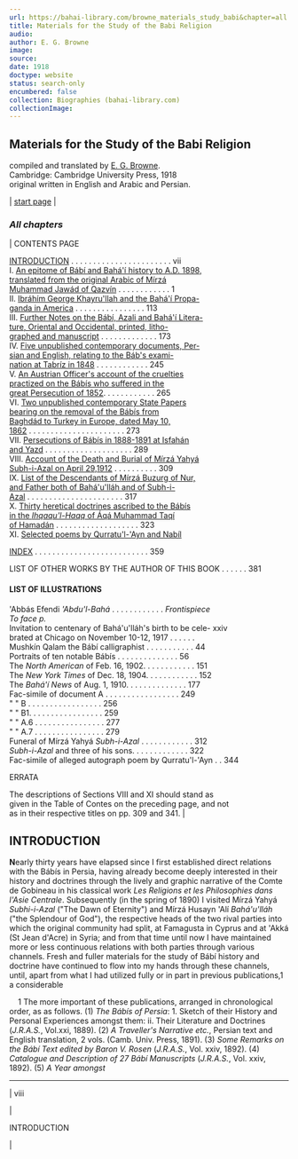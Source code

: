```yaml
---
url: https://bahai-library.com/browne_materials_study_babi&chapter=all
title: Materials for the Study of the Babi Religion
audio: 
author: E. G. Browne
image: 
source: 
date: 1918
doctype: website
status: search-only
encumbered: false
collection: Biographies (bahai-library.com)
collectionImage: 
---
```



## Materials for the Study of the Babi Religion

compiled and translated by [E. G. Browne](https://bahai-library.com/author/E.%20G.%20Browne).  
Cambridge: Cambridge University Press, 1918  
original written in English and Arabic and Persian.


| [start page](https://bahai-library.com/browne_materials_study_babi) |

### _All chapters_

| CONTENTS                                                    PAGE  
  
[INTRODUCTION](https://bahai-library.com/browne_materials_study_babi#intro) . . . . . . . . . . . . . . . . . . . . . . .   vii  
I.    [An epitome of Bábí and Bahá'í history to A.D. 1898,](https://bahai-library.com/browne_materials_study_babi&chapter=1)  
[translated from the original Arabic of Mírzá](https://bahai-library.com/browne_materials_study_babi&chapter=1)  
[Muhammad Jawád of Qazvín](https://bahai-library.com/browne_materials_study_babi&chapter=1) . . . . . . . . . . . .     1  
II.   [Ibráhím George Khayru'llah and the Bahá'í Propa-](https://bahai-library.com/browne_materials_study_babi&chapter=2)  
[ganda in America](https://bahai-library.com/browne_materials_study_babi&chapter=2) . . . . . . . . . . . . . . . .   113  
III.  [Further Notes on the Bábí, Azali and Bahá'í Litera-](https://bahai-library.com/browne_materials_study_babi&chapter=3)  
[ture, Oriental and Occidental, printed, litho-](https://bahai-library.com/browne_materials_study_babi&chapter=3)  
[graphed and manuscript](https://bahai-library.com/browne_materials_study_babi&chapter=3) . . . . . . . . . . . . .   173  
IV.   [Five unpublished contemporary documents, Per-](https://bahai-library.com/browne_materials_study_babi&chapter=4)  
[sian and English, relating to the Báb's exami-](https://bahai-library.com/browne_materials_study_babi&chapter=4)  
[nation at Tabríz in 1848](https://bahai-library.com/browne_materials_study_babi&chapter=4) . . . . . . . . . . . .   245  
V.    [An Austrian Officer's account of the cruelties](https://bahai-library.com/browne_materials_study_babi&chapter=5)  
[practized on the Bábís who suffered in the](https://bahai-library.com/browne_materials_study_babi&chapter=5)  
[great Persecution of 1852](https://bahai-library.com/browne_materials_study_babi&chapter=5). . . . . . . . . . . .   265  
VI.   [Two unpublished contemporary State Papers](https://bahai-library.com/browne_materials_study_babi&chapter=6)  
[bearing on the removal of the Bábís from](https://bahai-library.com/browne_materials_study_babi&chapter=6)  
[Baghdád to Turkey in Europe, dated May 10,](https://bahai-library.com/browne_materials_study_babi&chapter=6)  
[1862](https://bahai-library.com/browne_materials_study_babi&chapter=6) . . . . . . . . . . . . . . . . . . . . . .   273  
VII.  [Persecutions of Bábís in 1888-1891 at Isfahán](https://bahai-library.com/browne_materials_study_babi&chapter=7)  
[and Yazd](https://bahai-library.com/browne_materials_study_babi&chapter=7) . . . . . . . . . . . . . . . . . . . .   289  
VIII. [Account of the Death and Burial of Mírzá Yahyá](https://bahai-library.com/browne_materials_study_babi&chapter=8)  
[Subh-i-Azal on April 29,1912](https://bahai-library.com/browne_materials_study_babi&chapter=8) . . . . . . . . . .   309  
IX.   [List of the Descendants of Mírzá Buzurg of Nur,](https://bahai-library.com/browne_materials_study_babi&chapter=9)  
[and Father both of Bahá'u'lláh and of Subh-i-](https://bahai-library.com/browne_materials_study_babi&chapter=9)  
[Azal](https://bahai-library.com/browne_materials_study_babi&chapter=9) . . . . . . . . . . . . . . . . . . . . . .   317  
X.    [Thirty heretical doctrines ascribed to the Bábís](https://bahai-library.com/browne_materials_study_babi&chapter=10)  
[in the _Ihqaqu'l-Haqq_ of Áqá Muhammad Taqí](https://bahai-library.com/browne_materials_study_babi&chapter=10)  
[of Hamadán](https://bahai-library.com/browne_materials_study_babi&chapter=10) . . . . . . . . . . . . . . . . . . .   323  
XI.   [Selected poems by Qurratu'l-'Ayn and Nabíl](https://bahai-library.com/browne_materials_study_babi&chapter=11)  
  
[INDEX](https://bahai-library.com/browne_materials_study_babi&chapter=12) . . . . . . . . . . . . . . . . . . . . . . . .  . .   359  
  
LIST OF OTHER WORKS BY THE AUTHOR OF THIS BOOK . . . . . .   381
#### LIST OF ILLUSTRATIONS

'Abbás Efendi _'Abdu'l-Bahá_ . . . . . . . . . . . .  _Frontispiece_  
_To face p._  
Invitation to centenary of Bahá'u'lláh's birth to be cele-  xxiv  
brated at Chicago on November 10-12, 1917 . . . . . .  
Mushkín Qalam the Bábí calligraphist . . . . . . . . . . .    44  
Portraits of ten notable Bábís . . . . . . . . . . . . . .    56  
The _North American_ of Feb. 16, 1902. . . . . . . . . . . .   151  
The _New York Times_ of Dec. 18, 1904. . . . . . . . . . . .   152  
The _Bahá'í News_ of Aug. 1, 1910. . . . . . . . . . . . . .   177  
Fac-simile of document A . . . . . . . . . . . . . . . . .   249  
"       "       B . . . . . . . . . . . . . . . . .   256  
"       "       B1. . . . . . . . . . . . . . . . .   259  
"       "       A.6 . . . . . . . . . . . . . . . .   277  
"       "       A.7 . . . . . . . . . . . . . . . .   279  
Funeral of Mírzá Yahyá _Subh-i-Azal_ . . . . . . . . . . . .   312  
_Subh-i-Azal_ and three of his sons. . . . . . . . . . . . .   322  
Fac-simile of alleged autograph poem by Qurratu'l-'Ayn . .   344  
  
  
ERRATA  
  
The descriptions of Sections VIII and XI should stand as  
given in the Table of Contes on the preceding page, and not  
as in their respective titles on pp. 309 and 341. |

## INTRODUCTION

**N**early thirty years have elapsed since I first established direct relations with the Bábís in Persia, having already become deeply interested in their history and doctrines through the lively and graphic narrative of the Comte de Gobineau in his classical work _Les Religions et les Philosophies dans l'Asie Centrale_. Subsequently (in the spring of 1890) I visited Mírzá Yahyá _Subhi-i-Azal_ ("The Dawn of Eternity") and Mírzá Husayn 'Alí _Bahá'u'lláh_ ("the Splendour of God"), the respective heads of the two rival parties into which the original community had split, at Famagusta in Cyprus and at 'Akká (St Jean d'Acre) in Syria; and from that time until now I have maintained more or less continuous relations with both parties through various channels. Fresh and fuller materials for the study of Bábí history and doctrine have continued to flow into my hands through these channels, until, apart from what I had utilized fully or in part in previous publications,1 a considerable

    1 The more important of these publications, arranged in chronological order, as as follows. (1) _The Bábís of Persia_: 1\. Sketch of their History and Personal Experiences amongst them: ii. Their Literature and Doctrines (_J.R.A.S._, Vol.xxi, 1889). (2) _A Traveller's Narrative etc._, Persian text and English translation, 2 vols. (Camb. Univ. Press, 1891). (3) _Some Remarks on the Bábí Text edited by Baron V. Rosen_ (_J.R.A.S._, Vol. xxiv, 1892). (4) _Catalogue and Description of 27 Bábí Manuscripts_ (_J.R.A.S._, Vol. xxiv, 1892). (5) _A Year amongst_

* * *

| 
viii

 | 

INTRODUCTION

 |